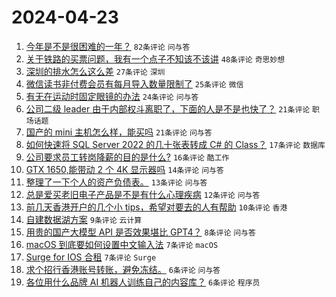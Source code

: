 # 2024-04-23

1. [今年是不是很困难的一年？](https://www.v2ex.com/t/1034815) `82条评论` `问与答`
1. [关于铁路的买票问题，我有一个点子不知该不该讲](https://www.v2ex.com/t/1034821) `48条评论` `奇思妙想`
1. [深圳的排水怎么这么差](https://www.v2ex.com/t/1034812) `27条评论` `深圳`
1. [微信读书非付费会员有每月导入数量限制了](https://www.v2ex.com/t/1034799) `25条评论` `微信`
1. [有无在运动时固定眼镜的办法](https://www.v2ex.com/t/1034805) `24条评论` `问与答`
1. [公司二级 leader 由于内部权斗离职了，下面的人是不是也快了？](https://www.v2ex.com/t/1034829) `21条评论` `职场话题`
1. [国产的 mini 主机怎么样，能买吗](https://www.v2ex.com/t/1034828) `21条评论` `问与答`
1. [如何快速将 SQL Server 2022 的几十张表转成 C# 的 Class？](https://www.v2ex.com/t/1034846) `17条评论` `数据库`
1. [公司要求员工转岗降薪的目的是什么?](https://www.v2ex.com/t/1034823) `16条评论` `酷工作`
1. [GTX 1650,能带动 2 个 4K 显示器吗](https://www.v2ex.com/t/1034804) `14条评论` `问与答`
1. [整理了一下个人的资产负债表。](https://www.v2ex.com/t/1034813) `13条评论` `问与答`
1. [总是爱买老旧电子产品是不是有什么心理疾病](https://www.v2ex.com/t/1034838) `12条评论` `问与答`
1. [前几天香港开户的几个小 tips，希望对要去的人有帮助](https://www.v2ex.com/t/1034832) `10条评论` `香港`
1. [自建数据湖方案](https://www.v2ex.com/t/1034822) `9条评论` `云计算`
1. [用贵的国产大模型 API 是否效果堪比 GPT4？](https://www.v2ex.com/t/1034834) `8条评论` `问与答`
1. [macOS 到底要如何设置中文输入法](https://www.v2ex.com/t/1034849) `7条评论` `macOS`
1. [Surge for IOS 合租](https://www.v2ex.com/t/1034806) `7条评论` `Surge`
1. [求个招行香港账号转账，避免冻结。](https://www.v2ex.com/t/1034842) `6条评论` `问与答`
1. [各位用什么品牌 AI 机器人训练自己的内容库？](https://www.v2ex.com/t/1034801) `6条评论` `程序员`
